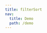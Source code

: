 ```yaml
---
title: filterSort
nav:
  title: Demo
  path: /demo
---
```


<code src="../examples/filterSort.tsx"></code>
